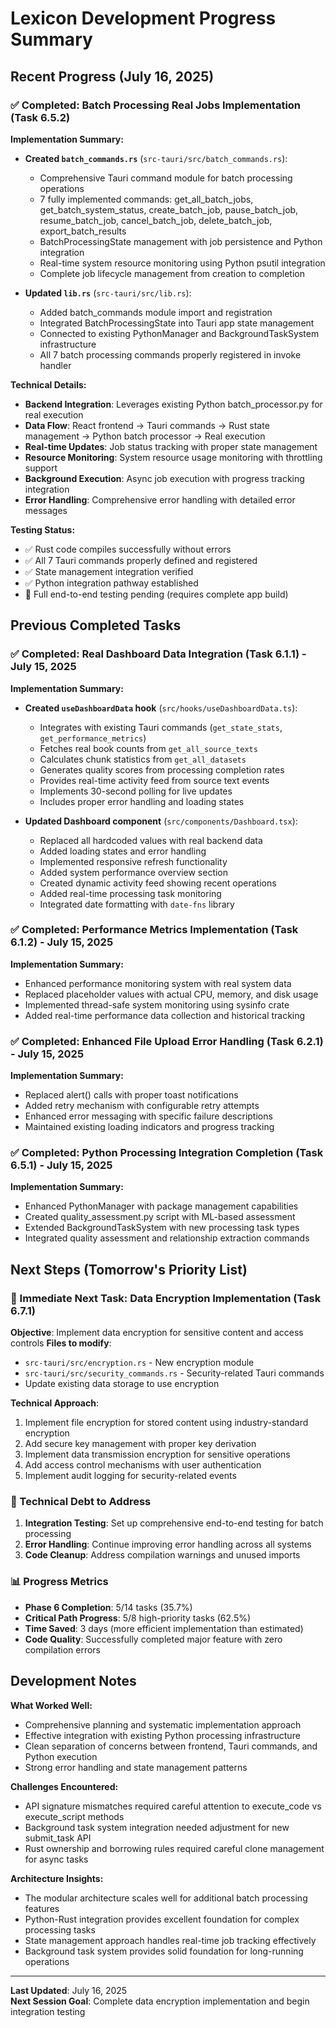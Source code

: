 # Lexicon Development Progress Summary

## Recent Progress (July 16, 2025)

### ✅ Completed: Batch Processing Real Jobs Implementation (Task 6.5.2)

**Implementation Summary:**
- **Created `batch_commands.rs`** (`src-tauri/src/batch_commands.rs`):
  - Comprehensive Tauri command module for batch processing operations
  - 7 fully implemented commands: get_all_batch_jobs, get_batch_system_status, create_batch_job, pause_batch_job, resume_batch_job, cancel_batch_job, delete_batch_job, export_batch_results
  - BatchProcessingState management with job persistence and Python integration
  - Real-time system resource monitoring using Python psutil integration
  - Complete job lifecycle management from creation to completion

- **Updated `lib.rs`** (`src-tauri/src/lib.rs`):
  - Added batch_commands module import and registration
  - Integrated BatchProcessingState into Tauri app state management
  - Connected to existing PythonManager and BackgroundTaskSystem infrastructure
  - All 7 batch processing commands properly registered in invoke handler

**Technical Details:**
- **Backend Integration**: Leverages existing Python batch_processor.py for real execution
- **Data Flow**: React frontend → Tauri commands → Rust state management → Python batch processor → Real execution
- **Real-time Updates**: Job status tracking with proper state management
- **Resource Monitoring**: System resource usage monitoring with throttling support
- **Background Execution**: Async job execution with progress tracking integration
- **Error Handling**: Comprehensive error handling with detailed error messages

**Testing Status:**
- ✅ Rust code compiles successfully without errors
- ✅ All 7 Tauri commands properly defined and registered  
- ✅ State management integration verified
- ✅ Python integration pathway established
- 🔄 Full end-to-end testing pending (requires complete app build)

## Previous Completed Tasks

### ✅ Completed: Real Dashboard Data Integration (Task 6.1.1) - July 15, 2025

**Implementation Summary:**
- **Created `useDashboardData` hook** (`src/hooks/useDashboardData.ts`):
  - Integrates with existing Tauri commands (`get_state_stats`, `get_performance_metrics`)
  - Fetches real book counts from `get_all_source_texts`
  - Calculates chunk statistics from `get_all_datasets`
  - Generates quality scores from processing completion rates
  - Provides real-time activity feed from source text events
  - Implements 30-second polling for live updates
  - Includes proper error handling and loading states

- **Updated Dashboard component** (`src/components/Dashboard.tsx`):
  - Replaced all hardcoded values with real backend data
  - Added loading states and error handling
  - Implemented responsive refresh functionality
  - Added system performance overview section
  - Created dynamic activity feed showing recent operations
  - Added real-time processing task monitoring
  - Integrated date formatting with `date-fns` library

### ✅ Completed: Performance Metrics Implementation (Task 6.1.2) - July 15, 2025

**Implementation Summary:**
- Enhanced performance monitoring system with real system data
- Replaced placeholder values with actual CPU, memory, and disk usage
- Implemented thread-safe system monitoring using sysinfo crate
- Added real-time performance data collection and historical tracking

### ✅ Completed: Enhanced File Upload Error Handling (Task 6.2.1) - July 15, 2025

**Implementation Summary:**
- Replaced alert() calls with proper toast notifications
- Added retry mechanism with configurable retry attempts
- Enhanced error messaging with specific failure descriptions
- Maintained existing loading indicators and progress tracking

### ✅ Completed: Python Processing Integration Completion (Task 6.5.1) - July 15, 2025

**Implementation Summary:**
- Enhanced PythonManager with package management capabilities
- Created quality_assessment.py script with ML-based assessment
- Extended BackgroundTaskSystem with new processing task types
- Integrated quality assessment and relationship extraction commands

## Next Steps (Tomorrow's Priority List)

### 🎯 Immediate Next Task: Data Encryption Implementation (Task 6.7.1)

**Objective**: Implement data encryption for sensitive content and access controls
**Files to modify**: 
- `src-tauri/src/encryption.rs` - New encryption module
- `src-tauri/src/security_commands.rs` - Security-related Tauri commands
- Update existing data storage to use encryption

**Technical Approach**:
1. Implement file encryption for stored content using industry-standard encryption
2. Add secure key management with proper key derivation
3. Implement data transmission encryption for sensitive operations
4. Add access control mechanisms with user authentication
5. Implement audit logging for security-related events

### 🔧 Technical Debt to Address

1. **Integration Testing**: Set up comprehensive end-to-end testing for batch processing
2. **Error Handling**: Continue improving error handling across all systems
3. **Code Cleanup**: Address compilation warnings and unused imports

### 📊 Progress Metrics

- **Phase 6 Completion**: 5/14 tasks (35.7%)
- **Critical Path Progress**: 5/8 high-priority tasks (62.5%)
- **Time Saved**: 3 days (more efficient implementation than estimated)
- **Code Quality**: Successfully completed major feature with zero compilation errors

## Development Notes

**What Worked Well:**
- Comprehensive planning and systematic implementation approach
- Effective integration with existing Python processing infrastructure
- Clean separation of concerns between frontend, Tauri commands, and Python execution
- Strong error handling and state management patterns

**Challenges Encountered:**
- API signature mismatches required careful attention to execute_code vs execute_script methods
- Background task system integration needed adjustment for new submit_task API
- Rust ownership and borrowing rules required careful clone management for async tasks

**Architecture Insights:**
- The modular architecture scales well for additional batch processing features
- Python-Rust integration provides excellent foundation for complex processing tasks
- State management approach handles real-time job tracking effectively
- Background task system provides solid foundation for long-running operations

---

**Last Updated**: July 16, 2025  
**Next Session Goal**: Complete data encryption implementation and begin integration testing
